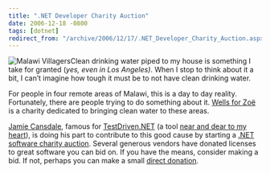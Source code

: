 ```yaml
---
title: ".NET Developer Charity Auction"
date: 2006-12-18 -0800
tags: [dotnet]
redirect_from: "/archive/2006/12/17/.NET_Developer_Charity_Auction.aspx/"
---
```


![Malawi
Villagers](https://haacked.com/images/haacked_com/WindowsLiveWriter/920309b32670.NETDeveloperCharityAuction_11436/MzuzuSept82006Richard112%5B6%5D.jpg)Clean
drinking water piped to my house is something I take for granted (*yes,
even in Los Angeles)*. When I stop to think about it a bit, I can’t
imagine how tough it must be to not have clean drinking water.

For people in four remote areas of Malawi, this is a day to day reality.
Fortunately, there are people trying to do something about it. [Wells
for Zoë](http://www.wellsforzoe.org/ "The Charity’s Website") is a
charity dedicated to bringing clean water to these areas.

[Jamie
Cansdale](http://weblogs.asp.net/nunitaddin/ "Jamie Cansdale’s Blog"),
famous for [TestDriven.NET](http://testdriven.net/ "TestDriven.NET") (a
tool [near and dear to my
heart](https://haacked.com/archive/2006/12/14/Indulging_My_OCD_Using_TestDriven.NET_With_NCoverExplorer.aspx "Indulging my unit testing OCD")),
is doing his part to contribute to this good cause by starting a [.NET
software charity
auction](http://weblogs.asp.net/nunitaddin/archive/2006/12/14/net-developer-software-charity-auction.aspx "Charity Auction").
Several generous vendors have donated licenses to great software you can
bid on. If you have the means, consider making a bid. If not, perhaps
you can make a small [direct
donation](http://www.wellsforzoe.org/donations.htm "Donation").

